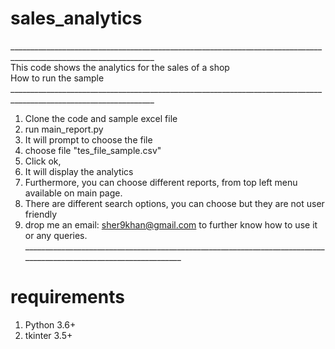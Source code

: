 # sales_analytics
__________________________________________________________________________________________________________________<br>
This code shows the analytics for the sales of a shop<br>
How to run the sample <br>
__________________________________________________________________________________________________________________<br>
1. Clone the code and sample excel file
2. run main_report.py
3. It will prompt to choose the file
4. choose file \"tes_file_sample.csv\"
5. Click ok,
6. It will display the analytics
7. Furthermore, you can choose different reports, from top left menu available on main page.
8. There are different search options, you can choose but they are not user friendly
9. drop me an email: sher9khan@gmail.com to further know how to use it or any queries.
 __________________________________________________________________________________________________________________<br>
 # requirements
 1. Python 3.6+
 2. tkinter 3.5+
